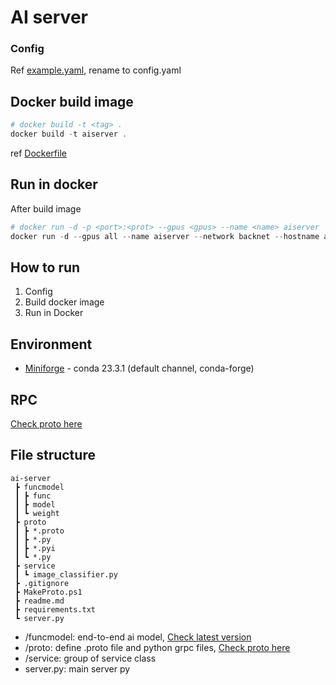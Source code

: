# AI server
### Config
Ref [example.yaml](./example.yaml), rename to config.yaml  

## Docker build image
```powershell
# docker build -t <tag> .
docker build -t aiserver .
```
ref [Dockerfile](./Dockerfile)  

## Run in docker
After build image  
```powershell
# docker run -d -p <port>:<prot> --gpus <gpus> --name <name> aiserver
docker run -d --gpus all --name aiserver --network backnet --hostname aiserver aiserver
```

## How to run
1. Config
2. Build docker image
3. Run in Docker

## Environment
- [Miniforge](https://github.com/conda-forge/miniforge) - conda 23.3.1 (default channel, conda-forge)  

## RPC
[Check proto here](https://github.com/capdale/rpc-protocol)  

## File structure
```
ai-server
 ┣ funcmodel
 ┃ ┣ func
 ┃ ┣ model
 ┃ ┗ weight
 ┣ proto
 ┃ ┣ *.proto
 ┃ ┣ *.py
 ┃ ┣ *.pyi
 ┃ ┗ *.py
 ┣ service
 ┃ ┗ image_classifier.py
 ┣ .gitignore
 ┣ MakeProto.ps1
 ┣ readme.md
 ┣ requirements.txt
 ┗ server.py
 ```

 - /funcmodel: end-to-end ai model, [Check latest version](https://github.com/capdale/TEST-CNNmodel)
 - /proto: define .proto file and python grpc files, [Check proto here](https://github.com/capdale/rpc-protocol)
 - /service: group of service class
 - server.py: main server py